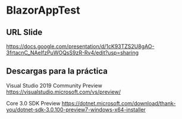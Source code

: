 # BlazorAppTest

## URL Slide
https://docs.google.com/presentation/d/1cK93TZS2U8gAO-3frtacnC_NAeIfzPuWOQsS9zR-Rv4/edit?usp=sharing
 
## Descargas para la práctica 

Visual Studio 2019 Community Preview
https://visualstudio.microsoft.com/vs/preview/

Core 3.0 SDK Preview
https://dotnet.microsoft.com/download/thank-you/dotnet-sdk-3.0.100-preview7-windows-x64-installer
